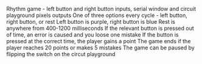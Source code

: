 Rhythm game - left button and right button inputs, serial window and circuit playground pixels outputs
One of three options every cycle - left button, right button, or rest
Left button is purple, right button is blue
Rest is anywhere from 400-1200 milliseconds
If the relevant button is pressed out of time, an error is caused and you loose one mistake
If the button is pressed at the correct time, the player gains a point
The game ends if the player reaches 20 points or makes 5 mistakes
The game can be paused by flipping the switch on the circut playground

